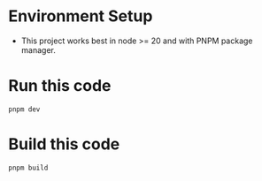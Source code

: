 # Environment Setup

- This project works best in node >= 20 and with PNPM package manager.

# Run this code

```
pnpm dev
```

# Build this code

```
pnpm build
```
